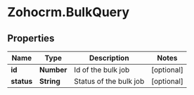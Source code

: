 # Zohocrm.BulkQuery

## Properties
Name | Type | Description | Notes
------------ | ------------- | ------------- | -------------
**id** | **Number** | Id of the bulk job | [optional] 
**status** | **String** | Status of the bulk job | [optional] 



